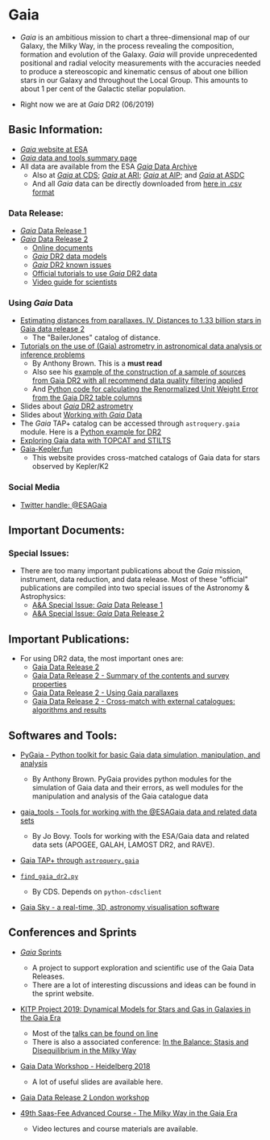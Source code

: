 # Gaia

* _Gaia_ is an ambitious mission to chart a three-dimensional map of our Galaxy, the Milky Way, in the process revealing the composition, formation and evolution of the Galaxy. _Gaia_ will provide unprecedented positional and radial velocity measurements with the accuracies needed to produce a stereoscopic and kinematic census of about one billion stars in our Galaxy and throughout the Local Group. This amounts to about 1 per cent of the Galactic stellar population.

* Right now we are at _Gaia_ DR2 (06/2019)

## Basic Information:

- [_Gaia_ website at ESA](http://sci.esa.int/gaia/)
- [_Gaia_ data and tools summary page](https://www.cosmos.esa.int/web/gaia/data)
- All data are available from the ESA [_Gaia_ Data Archive](http://gea.esac.esa.int/archive/)
    * Also at [_Gaia_ at CDS](http://cdsweb.u-strasbg.fr/gaia); [_Gaia_ at ARI](http://gaia.ari.uni-heidelberg.de/); [_Gaia_ at AIP](https://gaia.aip.de/); and [_Gaia_ at ASDC](http://gaiaportal.asdc.asi.it/)
    * And all _Gaia_ data can be directly downloaded from [here in .csv format](http://cdn.gea.esac.esa.int/Gaia/)

### Data Release:

- [_Gaia_ Data Release 1](http://sci.esa.int/gaia/58275-data-release-1/)
- [_Gaia_ Data Release 2](http://sci.esa.int/gaia/60243-data-release-2/)
    * [Online documents](http://gea.esac.esa.int/archive/documentation/GDR2/index.html)
    * [_Gaia_ DR2 data models](http://gea.esac.esa.int/archive/documentation/GDR2/Gaia_archive/chap_datamodel/)
    * [_Gaia_ DR2 known issues](https://www.cosmos.esa.int/web/gaia/dr2-known-issues)
    * [Official tutorials to use _Gaia_ DR2 data](http://gea.esac.esa.int/archive-help/index.html)
    * [Video guide for scientists](https://www.cosmos.esa.int/web/gaia/guide-to-scientists#video6)

### Using _Gaia_ Data

* [Estimating distances from parallaxes. IV. Distances to 1.33 billion stars in Gaia data release 2](http://www.mpia.de/~calj/gdr2_distances/main.html)
    - The "BailerJones" catalog of distance.
* [Tutorials on the use of (Gaia) astrometry in astronomical data analysis or inference problems](https://github.com/agabrown/astrometry-inference-tutorials)
    - By Anthony Brown. This is a **must read**
    - Also see his [example of the construction of a sample of sources from Gaia DR2 with all recommend data quality filtering applied](https://github.com/agabrown/gaiadr2-6dgold-example)
    - And [Python code for calculating the Renormalized Unit Weight Error from the Gaia DR2 table columns](https://github.com/agabrown/gaiadr2-ruwe-tools)
* Slides about [_Gaia_ DR2 astrometry](https://www.cosmos.esa.int/documents/29201/1770596/Lindegren_GaiaDR2_Astrometry_extended.pdf/1ebddb25-f010-6437-cb14-0e360e2d9f09)
* Slides about [Working with _Gaia_ Data](https://www.cosmos.esa.int/documents/915837/915858/2016_11_02_dr1Workshop_AlcioneMora.pdf/39b2492b-e74c-4b28-bd1f-71258b25fd08)
* The _Gaia_ TAP+ catalog can be accessed through `astroquery.gaia` module. Here is a [Python example for DR2](https://gea.esac.esa.int/archive-help/tutorials/python_cluster/index.html)
* [Exploring Gaia data with TOPCAT and STILTS](http://www.euro-vo.org/sites/default/files/documents/tutorial-topcat-stilts_2018Nov.pdf)
* [Gaia-Kepler.fun](https://gaia-kepler.fun/)
    - This website provides cross-matched catalogs of Gaia data for stars observed by Kepler/K2

### Social Media

- [Twitter handle: @ESAGaia](https://twitter.com/ESAGaia)

## Important Documents:

### Special Issues:

* There are too many important publications about the _Gaia_ mission, instrument, data reduction, and data release. Most of these "official" publications are compiled into two special issues of the Astronomy & Astrophysics:
    - [A&A Special Issue: _Gaia_ Data Release 1](https://www.aanda.org/component/toc/?task=topic&id=641)
    - [A&A Special Issue: _Gaia_ Data Release 2](https://www.aanda.org/component/toc/?task=topic&id=922)

## Important Publications:

* For using DR2 data, the most important ones are:
    - [Gaia Data Release 2](https://www.aanda.org/articles/aa/pdf/2018/08/aa33955-18.pdf)
    - [Gaia Data Release 2 - Summary of the contents and survey properties](https://www.aanda.org/articles/aa/pdf/2018/08/aa33051-18.pdf)
    - [Gaia Data Release 2 - Using Gaia parallaxes](https://www.aanda.org/articles/aa/pdf/2018/08/aa32964-18.pdf)
    - [Gaia Data Release 2 - Cross-match with external catalogues: algorithms and results](https://www.aanda.org/articles/aa/pdf/2019/01/aa34142-18.pdf)


## Softwares and Tools:

* [PyGaia - Python toolkit for basic Gaia data simulation, manipulation, and analysis](https://github.com/agabrown/PyGaia)
    - By Anthony Brown. PyGaia provides python modules for the simulation of Gaia data and their errors, as well modules for the manipulation and analysis of the Gaia catalogue data
* [gaia_tools - Tools for working with the @ESAGaia data and related data sets](https://github.com/jobovy/gaia_tools)
    - By Jo Bovy. Tools for working with the ESA/Gaia data and related data sets (APOGEE, GALAH, LAMOST DR2, and RAVE).

* [Gaia TAP+ through `astroquery.gaia`](https://astroquery.readthedocs.io/en/latest/gaia/gaia.html)
* [`find_gaia_dr2.py`](http://cds.u-strasbg.fr/resources/doku.php?id=cdsclient:doc-find_gaia_dr2)
    - By CDS. Depends on `python-cdsclient`
* [Gaia Sky - a real-time, 3D, astronomy visualisation software](https://zah.uni-heidelberg.de/institutes/ari/gaia/outreach/gaiasky/)

## Conferences and Sprints

* [_Gaia_ Sprints](http://gaia.lol/)
    * A project to support exploration and scientific use of the Gaia Data Releases.
    * There are a lot of interesting discussions and ideas can be found in the sprint website.

* [KITP Project 2019: Dynamical Models for Stars and Gas in Galaxies in the Gaia Era](https://www.kitp.ucsb.edu/activities/gaia19)
    * Most of the [talks can be found on line](http://online.kitp.ucsb.edu/online/gaia19/)
    * There is also a associated conference: [In the Balance: Stasis and Disequilibrium in the Milky Way](https://www.kitp.ucsb.edu/activities/gaia-c19)

* [Gaia Data Workshop - Heidelberg 2018](http://gaia.ari.uni-heidelberg.de/gaia-workshop-2018/)
    * A lot of useful slides are available here.
* [Gaia Data Release 2 London workshop](https://www.gaia.ac.uk/science/workshops/gaia-dr2-london-may18)

* [49th Saas-Fee Advanced Course - The Milky Way in the Gaia Era](https://www.physik.uzh.ch/events/sf2019/)
    * Video lectures and course materials are available.